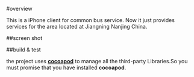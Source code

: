 #overview

This is a iPhone client for common bus service. Now it just provides services for the area located at Jiangning Nanjing China.

##screen shot



##build & test

the project uses **[cocoapod](http://cocoapods.org/)** to manage all the third-party Libraries.So you must promise that you have installed **cocoapod**.


